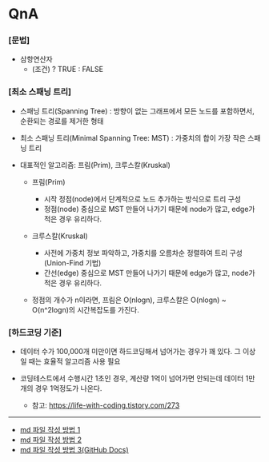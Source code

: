 # QnA

### [문법]
* 삼항연산자
    - (조건) ? TRUE : FALSE


### [최소 스패닝 트리]
* 스패닝 트리(Spanning Tree)
: 방향이 없는 그래프에서 모든 노드를 포함하면서, 순환되는 경로를 제거한 형태
* 최소 스패닝 트리(Minimal Spanning Tree: MST)
: 가중치의 합이 가장 작은 스패닝 트리

* 대표적인 알고리즘: 프림(Prim), 크루스칼(Kruskal)

    * 프림(Prim)
        * 시작 정점(node)에서 단계적으로 노드 추가하는 방식으로 트리 구성
        * 정점(node) 중심으로 MST 만들어 나가기 때문에 node가 많고, edge가 적은 경우 유리하다.

    * 크루스칼(Kruskal)
        * 사전에 가중치 정보 파악하고, 가중치를 오름차순 정렬하여 트리 구성 (Union-Find 기법)
        * 간선(edge) 중심으로 MST 만들어 나가기 때문에 edge가 많고, node가 적은 경우 유리하다.

    * 정점의 개수가 n이라면, 프림은 O(nlogn), 크루스칼은 O(nlogn) ~ O(n^2logn)의 시간복잡도를 가진다.
    
    
### [하드코딩 기준]
* 데이터 수가 100,000개 미만이면 하드코딩해서 넘어가는 경우가 꽤 있다. 그 이상일 때는 효율적 알고리즘 사용 필요

* 코딩테스트에서 수행시간 1초인 경우, 계산량 1억이 넘어가면 안되는데 데이터 1만개의 경우 1억정도가 나온다.

    * 참고: https://life-with-coding.tistory.com/273




---
- [md 파일 작성 방법 1](https://blog.naver.com/vkfkdto0209/222141824686)
- [md 파일 작성 방법 2](https://blog.naver.com/jooeun0502/221956294941)
- [md 파일 작성 방법 3(GitHub Docs)](https://docs.github.com/en/free-pro-team@latest/github/writing-on-github/getting-started-with-writing-and-formatting-on-github)


